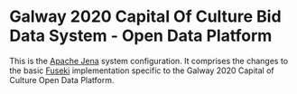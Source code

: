 # Galway 2020 Capital Of Culture Bid Data System - Open Data Platform

This is the <a href="https://jena.apache.org">Apache Jena</a> system configuration.  It comprises the changes to the basic <a href='http://jena.apache.org/documentation/serving_data/'>Fuseki</a> implementation specific to the Galway 2020 Capital of Culture Open Data Platform.


